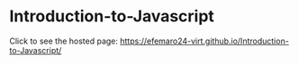 # Introduction-to-Javascript
Click to see the hosted page: https://efemaro24-virt.github.io/Introduction-to-Javascript/
